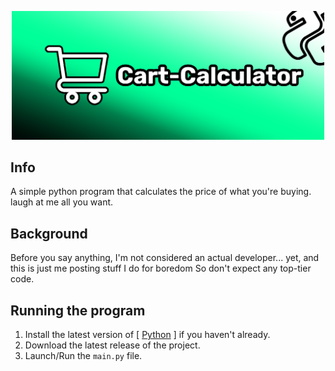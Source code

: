 <p align="center">
  <img src="logo.png" width=500  alt="project logo"/>
</p>

## Info
A simple python program that calculates the price of what you're buying. laugh at me all you want.
## Background
Before you say anything, I'm not considered an actual developer... yet, and this is just me posting stuff I do for boredom
So don't expect any top-tier code.
## Running the program
1) Install the latest version of [ [Python](https://www.python.org/downloads/) ] if you haven't already.
2) Download the latest release of the project.
3) Launch/Run the `main.py` file.
